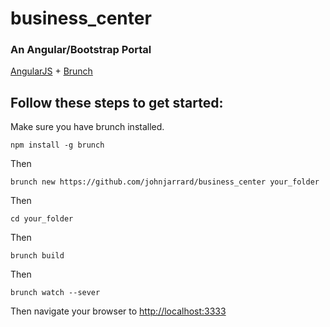 # business_center
### An Angular/Bootstrap Portal

[AngularJS](http://angularjs.org) + [Brunch](http://brunch.io)


## Follow these steps to get started:

Make sure you have brunch installed.

`npm install -g brunch`

Then

`brunch new https://github.com/johnjarrard/business_center your_folder`

Then

`cd your_folder`

Then

`brunch build`

Then

`brunch watch --sever`

Then navigate your browser to [http://localhost:3333](http://localhost:3333)


